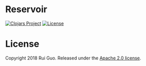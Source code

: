 # Reservoir

[![Clojars Project](https://img.shields.io/clojars/v/com.github.ylgrgyq/reservoir.svg)](https://clojars.org/com.github.ylgrgyq/reservoir)
[![License](https://img.shields.io/badge/License-Apache%202.0-blue.svg)](https://opensource.org/licenses/Apache-2.0)

# License

Copyright 2018 Rui Guo. Released under the [Apache 2.0 license](http://www.apache.org/licenses/LICENSE-2.0.html).
